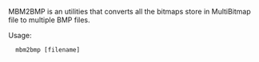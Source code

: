 MBM2BMP is an utilities that converts all the bitmaps store in MultiBitmap file to multiple BMP files.

Usage:
```
  mbm2bmp [filename]
```
